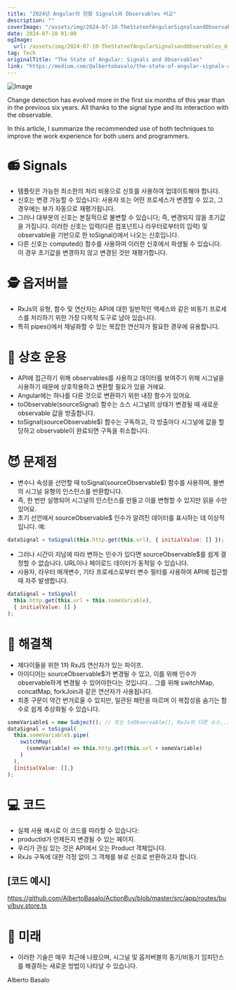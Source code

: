 ```yaml
---
title: "2024년 Angular의 현황 Signals와 Observables 비교"
description: ""
coverImage: "/assets/img/2024-07-10-TheStateofAngularSignalsandObservables_0.png"
date: 2024-07-10 01:00
ogImage: 
  url: /assets/img/2024-07-10-TheStateofAngularSignalsandObservables_0.png
tag: Tech
originalTitle: "The State of Angular: Signals and Observables"
link: "https://medium.com/@albertobasalo/the-state-of-angular-signals-and-observables-dd964caf3fe4"
---
```




![Image](/assets/img/2024-07-10-TheStateofAngularSignalsandObservables_0.png)

Change detection has evolved more in the first six months of this year than in the previous six years. All thanks to the signal type and its interaction with the observable.

In this article, I summarize the recommended use of both techniques to improve the work experience for both users and programmers.

# 📻 Signals


<div class="content-ad"></div>

- 템플릿은 가능한 최소한의 처리 비용으로 신호를 사용하여 업데이트해야 합니다.
- 신호는 변경 가능할 수 있습니다: 사용자 또는 어떤 프로세스가 변경할 수 있고, 그 경우에는 뷰가 자동으로 재평가됩니다.
- 그러나 대부분의 신호는 본질적으로 불변할 수 있습니다; 즉, 변경되지 않을 초기값을 가집니다. 이러한 신호는 입력(다른 컴포넌트나 라우터로부터의 입력) 및 observable을 기반으로 한 toSignal()에서 나오는 신호입니다.
- 다른 신호는 computed() 함수를 사용하여 이러한 신호에서 파생될 수 있습니다. 이 경우 초기값을 변경하지 않고 변경된 것만 재평가합니다.

# 🕵️ 옵저버블

- RxJs의 유형, 함수 및 연산자는 API에 대한 일반적인 액세스와 같은 비동기 프로세스를 처리하기 위한 가장 다목적 도구로 남아 있습니다.
- 특히 pipes()에서 채널화할 수 있는 복잡한 연산자가 필요한 경우에 유용합니다.

# 🌉 상호 운용

<div class="content-ad"></div>

- API에 접근하기 위해 observables를 사용하고 데이터를 보여주기 위해 시그널을 사용하기 때문에 상호작용하고 변환할 필요가 있을 거에요.
- Angular에는 하나를 다른 것으로 변환하기 위한 내장 함수가 있어요.
- toObservable(sourceSignal) 함수는 소스 시그널의 상태가 변경될 때 새로운 observable 값을 방출합니다.
- toSignal(sourceObservable$) 함수는 구독하고, 각 방출마다 시그널에 값을 할당하고 observable이 완료되면 구독을 취소합니다.

# 😈 문제점

- 변수나 속성을 선언할 때 toSignal(sourceObservable$) 함수를 사용하며, 불변의 시그널 유형의 인스턴스를 반환합니다.
- 즉, 한 번만 실행되어 시그널의 인스턴스를 만들고 이를 변형할 수 있지만 읽을 수만 있어요.
- 초기 선언에서 sourceObservable$ 인수가 알려진 데이터를 표시하는 데 이상적입니다. 예: 

```js
dataSignal = toSignal(this.http.get(this.url), { initialValue: [] });
```

<div class="content-ad"></div>

- 그러나 시간이 지남에 따라 변하는 인수가 있다면 sourceObservable$를 쉽게 결정할 수 없습니다. URL이나 페이로드 데이터가 동적일 수 있습니다.
- 사용자, 라우터 매개변수, 기타 프로세스로부터 변수 필터를 사용하여 API에 접근할 때 자주 발생합니다.

```js
dataSignal = toSignal(
  this.http.get(this.url + this.someVariable), 
  { initialValue: [] }
);
```

# 🔧 해결책

- 제다이들을 위한 1차 RxJS 연산자가 있는 파이프.
- 아이디어는 sourceObservable$가 변경될 수 있고, 이를 위해 인수가 observable하게 변경될 수 있어야한다는 것입니다... 그를 위해 switchMap, concatMap, forkJoin과 같은 연산자가 사용됩니다.
- 최종 구문이 약간 번거로울 수 있지만, 일관된 패턴을 따르며 이 복잡성을 숨기는 함수로 쉽게 추상화될 수 있습니다.

<div class="content-ad"></div>

```js
someVariable$ = new Subject(); // 또는 toObservable(), RxJs의 다른 소스...
dataSignal = toSignal(
  this.someVariable$.pipe(
    switchMap(
      (someVariable) => this.http.get(this.url + someVariable)
    )
  ), 
  {initialValue: [],}
);
```

# 💻 코드

- 실제 사용 예시로 이 코드를 따라할 수 있습니다:
- productId가 언제든지 변경될 수 있는 페이지.
- 우리가 관심 있는 것은 API에서 오는 Product 객체입니다.
- RxJs 구독에 대한 걱정 없이 그 객체를 뷰로 신호로 반환하고자 합니다.

## [코드 예시]

<div class="content-ad"></div>

https://github.com/AlbertoBasalo/ActionBuy/blob/master/src/app/routes/buy/buy.store.ts

# 🔮 미래

- 이러한 기술은 매우 최근에 나왔으며, 시그널 및 옵저버블의 동기/비동기 임피던스를 해결하는 새로운 방법이 나타날 수 있습니다.

Alberto Basalo